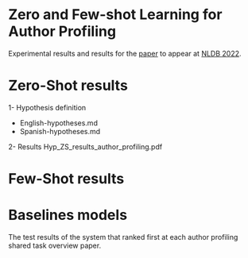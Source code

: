 # Zero and Few-shot Learning for Author Profiling

Experimental results and results for the [paper](https://arxiv.org/) to appear at [NLDB 2022](https://nldb2022.prhlt.upv.es/).

# Zero-Shot results
1- Hypothesis definition
* English-hypotheses.md
* Spanish-hypotheses.md

2- Results
Hyp_ZS_results_author_profiling.pdf

# Few-Shot results
# Baselines models
The test results of the system that ranked first at each author profiling shared task overview paper. []()

